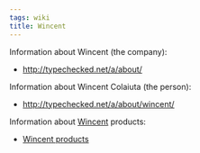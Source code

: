```yaml
---
tags: wiki
title: Wincent
---
```


Information about Wincent (the company):

-   <http://typechecked.net/a/about/>

Information about Wincent Colaiuta (the person):

-   <http://typechecked.net/a/about/wincent/>

Information about [Wincent](/wiki/Wincent) products:

-   [Wincent products](/wiki/Wincent_products)
